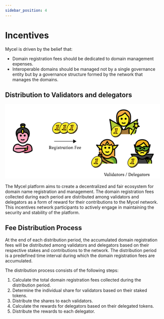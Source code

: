 ```yaml
---
sidebar_position: 4
---
```


# Incentives

Mycel is driven by the belief that:

- Domain registration fees should be dedicated to domain management expenses.
- Interoperable domains should be managed not by a single governance entity but by a governance structure formed by the network that manages the domains.

## Distribution to Validators and delegators

![incentives](../assets/incentive.png)

The Mycel platform aims to create a decentralized and fair ecosystem for domain name registration and management.
The domain registration fees collected during each period are distributed among validators and delegators as a form of reward for their contributions to the Mycel network.
This incentives network participants to actively engage in maintaining the security and stability of the platform.

## Fee Distribution Process

At the end of each distribution period, the accumulated domain registration fees will be distributed among validators and delegators based on their respective stakes and contributions to the network.
The distribution period is a predefined time interval during which the domain registration fees are accumulated.

The distribution process consists of the following steps:

1. Calculate the total domain registration fees collected during the distribution period.
2. Determine the individual share for validators based on their staked tokens.
3. Distribute the shares to each validators.
4. Calculate the rewards for delegators based on their delegated tokens.
5. Distribute the rewards to each delegator.
